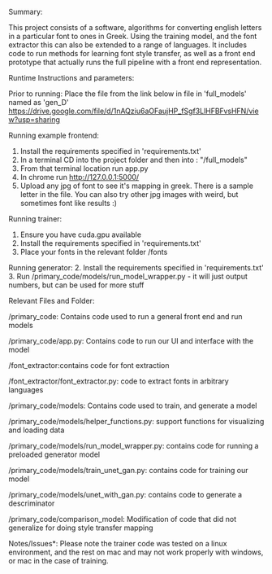 
Summary:

This project consists of a software, algorithms for converting english letters in a particular font to ones in Greek. Using the training model, and
the font extractor this can also be extended to a range of languages. It includes code to run methods for learning font style transfer, as
well as a front end prototype that actually runs the full pipeline with a front end representation.

Runtime Instructions and parameters:

Prior to running:
Place the file from the link below in file in 'full_models' named as 'gen_D'
https://drive.google.com/file/d/1nAQziu6aOFaujHP_fSgf3LlHFBFvsHFN/view?usp=sharing

Running example frontend:
1. Install the requirements specified in 'requirements.txt'
2. In a terminal CD into the project folder and then into : "/full_models"
3. From that terminal location run app.py
4. In chrome run http://127.0.0.1:5000/
5. Upload any jpg of font to see it's mapping in greek. There is a sample letter in the file. You can also try other
   jpg images with weird, but sometimes font like results :)

Running trainer:
1. Ensure you have cuda.gpu available
2. Install the requirements specified in 'requirements.txt'
3. Place your fonts in the relevant folder /fonts

Running generator:
2. Install the requirements specified in 'requirements.txt'
3. Run /primary_code/models/run_model_wrapper.py - it will just output numbers, but can be used for more stuff


Relevant Files and Folder:

/primary_code: Contains code used to run a general front end and run models

/primary_code/app.py: Contains code to run our UI and interface with the model

/font_extractor:contains code for font extraction

/font_extractor/font_extractor.py: code to extract fonts in arbitrary languages

/primary_code/models: Contains code used to train, and generate a model

/primary_code/models/helper_functions.py: support functions for visualizing and loading data

/primary_code/models/run_model_wrapper.py: contains code for running a preloaded generator model

/primary_code/models/train_unet_gan.py: contains code for training our model

/primary_code/models/unet_with_gan.py: contains code to generate a descriminator

/primary_code/comparison_model: Modification of code that did not generalize for doing style transfer mapping


Notes/Issues*:
    Please note the trainer code was tested on a linux environment, and the rest on mac and may not work properly with windows, or mac in the case of training.
